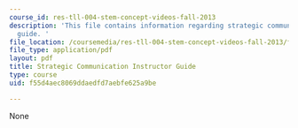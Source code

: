 ```yaml
---
course_id: res-tll-004-stem-concept-videos-fall-2013
description: 'This file contains information regarding strategic communication instructor
  guide. '
file_location: /coursemedia/res-tll-004-stem-concept-videos-fall-2013/f55d4aec8069ddaedfd7aebfe625a9be_MITRES_TLL-004F13_SrtGuide.pdf
file_type: application/pdf
layout: pdf
title: Strategic Communication Instructor Guide
type: course
uid: f55d4aec8069ddaedfd7aebfe625a9be

---
```

None